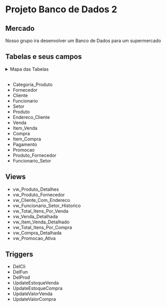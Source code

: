 # Projeto Banco de Dados 2

## Mercado
Nosso grupo ira desenvolver um Banco de Dados para um supermercado

## Tabelas e seus campos

<details>
<summary>Mapa das Tabelas</summary> 

![Mapa das Tabelas](imagens/mapa.png)
</details>
<br>

- Categoria_Produto
- Fornecedor
- Cliente
- Funcionario
- Setor
- Produto
- Endereco_Cliente
- Venda
- Item_Venda
- Compra
- Item_Compra
- Pagamento
- Promocao
- Produto_Fornecedor
- Funcionario_Setor

## Views

- vw_Produto_Detalhes
- vw_Produto_Fornecedor
- vw_Cliente_Com_Endereco
- vw_Funcionario_Setor_Historico
- vw_Total_Itens_Por_Venda
- vw_Venda_Detalhada
- vw_Item_Venda_Detalhado
- vw_Total_Itens_Por_Compra
- vw_Compra_Detalhada
- vw_Promocao_Ativa

## Triggers

- DelCli 
- DelFun 
- DelProd
- UpdateEstoqueVenda
- UpdateEstoqueCompra
- UpdateValorVenda
- UpdateValorCompra